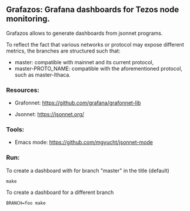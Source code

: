 ## Grafazos: Grafana dashboards for Tezos node monitoring.

Grafazos allows to generate dashboards from jsonnet programs.

To reflect the fact that various networks or protocol may expose different metrics, the branches are structured such that:

- master: compatible with mainnet and its current protocol,
- master-PROTO_NAME: compatible with the aforementioned protocol, such as master-Ithaca.

### Resources:

- Grafonnet: https://github.com/grafana/grafonnet-lib

- Jsonnet: https://jsonnet.org/

### Tools:

- Emacs mode: https://github.com/mgyucht/jsonnet-mode

### Run:

To create a dashboard with for branch "master" in the title (default)

    make

To create a dashboard for a different branch

    BRANCH=foo make
